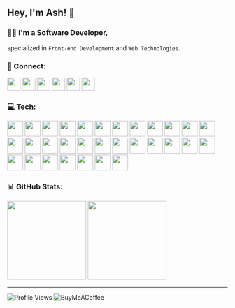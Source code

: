 ## Hey, I'm Ash! 👋
### 👨‍💻 I'm a Software Developer,
specialized in `Front-end Development` and `Web Technologies`.

<!-- ========================= Social ========================= -->
### 💬 Connect:
<div>
  <a><img src="https://img.shields.io/badge/X-%23000000.svg?style=for-the-badge&logo=X&logoColor=white" height="30"></a>
  <a><img src="https://img.shields.io/badge/linkedin-%230077B5.svg?style=for-the-badge&logo=linkedin&logoColor=white" height="30"></a>
  <a><img src="https://img.shields.io/badge/dev.to-0A0A0A?style=for-the-badge&logo=dev.to&logoColor=white" height="30"></a>
  <a><img src="https://img.shields.io/badge/Hashnode-2962FF?style=for-the-badge&logo=hashnode&logoColor=white" height="30"></a>
  <a><img src="https://img.shields.io/badge/Codepen-000000?style=for-the-badge&logo=codepen&logoColor=white" height="30"></a>
  <a><img src="https://img.shields.io/badge/LeetCode-000000?style=for-the-badge&logo=LeetCode&logoColor=#d16c06" height="30"></a>
</div>

<!--
<a><img src="https://img.shields.io/badge/YouTube-%23FF0000.svg?style=for-the-badge&logo=YouTube&logoColor=white" height="40"></a>
<a><img src="https://img.shields.io/badge/Buy%20Me%20a%20Coffee-ffdd00?style=for-the-badge&logo=buy-me-a-coffee&logoColor=black" height="40"></a>
-->

<!-- ========================= Tech ========================= -->
### 💻 Tech:
<!-- https://devicon.dev/ -->
<div>
<img src="https://cdn.jsdelivr.net/gh/devicons/devicon@latest/icons/html5/html5-original.svg" height="36" />
<img src="https://cdn.jsdelivr.net/gh/devicons/devicon@latest/icons/css3/css3-original.svg" height="36" />
<img src="https://cdn.jsdelivr.net/gh/devicons/devicon@latest/icons/javascript/javascript-original.svg" height="36" />
<img src="https://cdn.jsdelivr.net/gh/devicons/devicon@latest/icons/typescript/typescript-original.svg" height="36" />
<img src="https://cdn.jsdelivr.net/gh/devicons/devicon@latest/icons/react/react-original.svg" height="36" />
<img src="https://cdn.jsdelivr.net/gh/devicons/devicon@latest/icons/nextjs/nextjs-original.svg" height="36" />
<img src="https://cdn.jsdelivr.net/gh/devicons/devicon@latest/icons/astro/astro-original.svg" height="36" />
<img src="https://cdn.jsdelivr.net/gh/devicons/devicon@latest/icons/sass/sass-original.svg" height="36" />
<img src="https://cdn.jsdelivr.net/gh/devicons/devicon@latest/icons/tailwindcss/tailwindcss-original.svg" height="36" />
<img src="https://cdn.jsdelivr.net/gh/devicons/devicon@latest/icons/bootstrap/bootstrap-original.svg" height="36" />
<img src="https://cdn.jsdelivr.net/gh/devicons/devicon@latest/icons/materialui/materialui-original.svg" height="36" />
<img src="https://cdn.jsdelivr.net/gh/devicons/devicon@latest/icons/mysql/mysql-original.svg" height="36" />
<img src="https://cdn.jsdelivr.net/gh/devicons/devicon@latest/icons/postgresql/postgresql-original.svg" height="36" />
<img src="https://cdn.jsdelivr.net/gh/devicons/devicon@latest/icons/supabase/supabase-original.svg" height="36" />
<img src="https://cdn.jsdelivr.net/gh/devicons/devicon@latest/icons/sanity/sanity-original.svg" height="36" />
<img src="https://cdn.jsdelivr.net/gh/devicons/devicon@latest/icons/wordpress/wordpress-plain.svg" height="36" />
<img src="https://cdn.jsdelivr.net/gh/devicons/devicon@latest/icons/php/php-original.svg" height="36" />
<img src="https://cdn.jsdelivr.net/gh/devicons/devicon@latest/icons/npm/npm-original-wordmark.svg" height="36" />
<img src="https://cdn.jsdelivr.net/gh/devicons/devicon@latest/icons/yarn/yarn-original.svg" height="36" />
<img src="https://cdn.jsdelivr.net/gh/devicons/devicon@latest/icons/pnpm/pnpm-original.svg" height="36" />
<img src="https://cdn.jsdelivr.net/gh/devicons/devicon@latest/icons/bun/bun-original.svg" height="36" />
<img src="https://cdn.jsdelivr.net/gh/devicons/devicon@latest/icons/nodejs/nodejs-original.svg" height="36" />
<img src="https://cdn.jsdelivr.net/gh/devicons/devicon@latest/icons/vitejs/vitejs-original.svg" height="36" />
<img src="https://cdn.jsdelivr.net/gh/devicons/devicon@latest/icons/vitest/vitest-original.svg" height="36" />
<img src="https://cdn.jsdelivr.net/gh/devicons/devicon@latest/icons/playwright/playwright-original.svg" height="36" />
<img src="https://cdn.jsdelivr.net/gh/devicons/devicon@latest/icons/figma/figma-original.svg" height="36" />
<img src="https://cdn.jsdelivr.net/gh/devicons/devicon@latest/icons/vscode/vscode-original.svg" height="36" />
<img src="https://cdn.jsdelivr.net/gh/devicons/devicon@latest/icons/jira/jira-original.svg" height="36" />
<img src="https://cdn.jsdelivr.net/gh/devicons/devicon@latest/icons/postman/postman-original.svg" height="36" />
<img src="https://cdn.jsdelivr.net/gh/devicons/devicon@latest/icons/eslint/eslint-original.svg" height="36" />
<img src="https://cdn.jsdelivr.net/gh/devicons/devicon@latest/icons/python/python-original.svg" height="36" />
</div>

<!--
<img src="https://cdn.jsdelivr.net/gh/devicons/devicon@latest/icons/tensorflow/tensorflow-original.svg" height="40" />
<img src="https://cdn.jsdelivr.net/gh/devicons/devicon@latest/icons/docker/docker-original.svg" height="40" />
<img src="https://cdn.jsdelivr.net/gh/devicons/devicon@latest/icons/git/git-original.svg" />
<img src="https://cdn.jsdelivr.net/gh/devicons/devicon@latest/icons/json/json-original.svg" />
<img src="https://cdn.jsdelivr.net/gh/devicons/devicon@latest/icons/markdown/markdown-original.svg" />
<img src="https://cdn.jsdelivr.net/gh/devicons/devicon@latest/icons/jamstack/jamstack-original.svg" />
<img src="https://cdn.jsdelivr.net/gh/devicons/devicon@latest/icons/vercel/vercel-original.svg" />
<img src="https://cdn.jsdelivr.net/gh/devicons/devicon@latest/icons/netlify/netlify-original.svg" />
<img src="https://cdn.jsdelivr.net/gh/devicons/devicon@latest/icons/framermotion/framermotion-original.svg" />
<img src="https://cdn.jsdelivr.net/gh/devicons/devicon@latest/icons/prisma/prisma-original.svg" />
<img src="https://cdn.jsdelivr.net/gh/devicons/devicon@latest/icons/redux/redux-original.svg" />
<img src="https://cdn.jsdelivr.net/gh/devicons/devicon@latest/icons/qwik/qwik-original.svg" />
<img src="https://cdn.jsdelivr.net/gh/devicons/devicon@latest/icons/wasm/wasm-original.svg" />
<img src="https://cdn.jsdelivr.net/gh/devicons/devicon@latest/icons/rust/rust-original.svg" />
<img src="https://cdn.jsdelivr.net/gh/devicons/devicon@latest/icons/java/java-original.svg" />
<img src="https://cdn.jsdelivr.net/gh/devicons/devicon@latest/icons/graphql/graphql-plain.svg" />
<img src="https://cdn.jsdelivr.net/gh/devicons/devicon@latest/icons/socketio/socketio-original.svg" />
<img src="https://cdn.jsdelivr.net/gh/devicons/devicon@latest/icons/swiper/swiper-original.svg" />
<img src="https://cdn.jsdelivr.net/gh/devicons/devicon@latest/icons/storybook/storybook-original.svg" />
<img src="https://cdn.jsdelivr.net/gh/devicons/devicon@latest/icons/threejs/threejs-original.svg" />
<img src="https://cdn.jsdelivr.net/gh/devicons/devicon@latest/icons/trpc/trpc-original.svg" />
-->

<!-- ========================= Stats ========================= -->
### 📊 GitHub Stats:
<!-- 
https://git.io/streak-stats
https://github.com/anuraghazra/github-readme-stats
-->
<div>  
<img src="https://github-readme-streak-stats.herokuapp.com/?user=AshtonHeald&theme=dracula&hide_border=true&include_all_commits=true&count_private=true" height="180">
<!--
Single: &exclude_days=Sun
Multiple: &exclude_days=Sun%2CSat 
-->
<img src="https://github-readme-stats.vercel.app/api/top-langs/?username=AshtonHeald&theme=dracula&hide_border=true&include_all_commits=true&count_private=true&layout=compact" height="180">
<!--
&langs_count=20
-->
</div>

---

<div>
  
![Profile Views](https://komarev.com/ghpvc/?username=ashtonheald&color=ff69b4&style=flat-square&abbreviated=true)
![BuyMeACoffee](https://img.shields.io/badge/Buy%20Me%20a%20Coffee-ffdd00?style=flat-square&logo=buy-me-a-coffee&logoColor=black)

</div>

